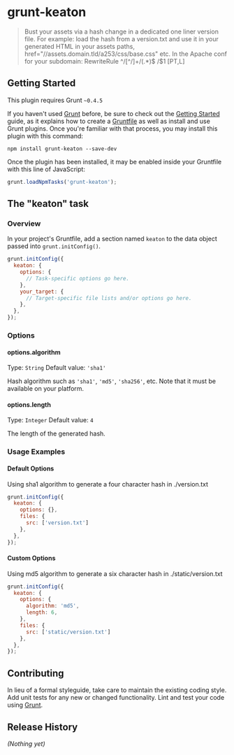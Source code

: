 # grunt-keaton

> Bust your assets via a hash change in a dedicated one liner version file.
> For example: load the hash from a version.txt and use it in your generated HTML in your assets paths, href="//assets.domain.tld/a253/css/base.css" etc.
> In the Apache conf for your subdomain: RewriteRule ^/[^/]+/(.*)$ /$1 [PT,L]

## Getting Started
This plugin requires Grunt `~0.4.5`

If you haven't used [Grunt](http://gruntjs.com/) before, be sure to check out the [Getting Started](http://gruntjs.com/getting-started) guide, as it explains how to create a [Gruntfile](http://gruntjs.com/sample-gruntfile) as well as install and use Grunt plugins. Once you're familiar with that process, you may install this plugin with this command:

```shell
npm install grunt-keaton --save-dev
```

Once the plugin has been installed, it may be enabled inside your Gruntfile with this line of JavaScript:

```js
grunt.loadNpmTasks('grunt-keaton');
```

## The "keaton" task

### Overview
In your project's Gruntfile, add a section named `keaton` to the data object passed into `grunt.initConfig()`.

```js
grunt.initConfig({
  keaton: {
    options: {
      // Task-specific options go here.
    },
    your_target: {
      // Target-specific file lists and/or options go here.
    },
  },
});
```

### Options

#### options.algorithm
Type: `String`
Default value: `'sha1'`

Hash algorithm such as `'sha1'`, `'md5'`, `'sha256'`, etc.
Note that it must be available on your platform.

#### options.length
Type: `Integer`
Default value: `4`

The length of the generated hash.

### Usage Examples

#### Default Options
Using sha1 algorithm to generate a four character hash in ./version.txt

```js
grunt.initConfig({
  keaton: {
    options: {},
    files: {
      src: ['version.txt']
    },
  },
});
```

#### Custom Options
Using md5 algorithm to generate a six character hash in ./static/version.txt

```js
grunt.initConfig({
  keaton: {
    options: {
      algorithm: 'md5',
      length: 6,
    },
    files: {
      src: ['static/version.txt']
    },
  },
});
```

## Contributing
In lieu of a formal styleguide, take care to maintain the existing coding style. Add unit tests for any new or changed functionality. Lint and test your code using [Grunt](http://gruntjs.com/).

## Release History
_(Nothing yet)_
